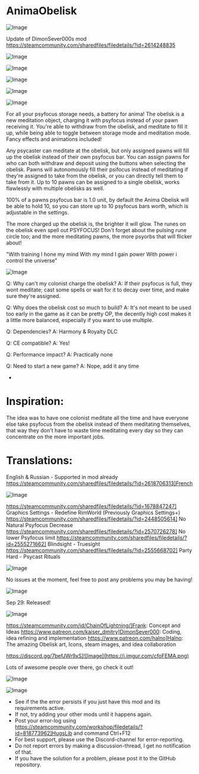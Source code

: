 # AnimaObelisk

![Image](https://i.imgur.com/buuPQel.png)

Update of DimonSever000s mod
https://steamcommunity.com/sharedfiles/filedetails/?id=2614248835

![Image](https://i.imgur.com/pufA0kM.png)

	
![Image](https://i.imgur.com/Z4GOv8H.png)

![Image](https://i.imgur.com/NjjdkT6.png)


![Image](https://i.imgur.com/aW9pXxw.png)


![Image](https://i.imgur.com/9NeuDhy.png)


For all your psyfocus storage needs, a battery for anima! The obelisk is a new meditation object, charging it with psyfocus instead of your pawn receiving it. You're able to withdraw from the obelisk, and meditate to fill it up, while being able to toggle between storage mode and meditation mode. Fancy effects and animations included!

Any psycaster can meditate at the obelisk, but only assigned pawns will fill up the obelisk instead of their own psyfocus bar. You can assign pawns for who can both withdraw and deposit using the buttons when selecting the obelisk. Pawns will autonomously fill their psifocus instead of meditating if they're assigned to take from the obelisk, or you can directly tell them to take from it. Up to 10 pawns can be assigned to a single obelisk, works flawlessly with multiple obelisks as well.

100% of a pawns psyfocus bar is 1.0 unit, by default the Anima Obelisk will be able to hold 10, so you can store up to 10 psyfocus bars worth, which is adjustable in the settings.

The more charged up the obelisk is, the brighter it will glow. The runes on the obelisk even spell out PSYFOCUS! Don't forget about the pulsing rune circle too; and the more meditating pawns, the more psyorbs that will flicker about!

"With training I hone my mind
With my mind I gain power
With power i control the universe"


![Image](https://i.imgur.com/p7GY2ow.png)


Q: Why can't my colonist charge the obelisk?
A: If their psyfocus is full, they wont meditate; cast some spells or wait for it to decay over time, and make sure they're assigned.

Q: Why does the obelisk cost so much to build?
A: It's not meant to be used too early in the game as it can be pretty OP, the decently high cost makes it a little more balanced, especially if you want to use multiple.

Q: Dependencies?
A: Harmony &amp; Royalty DLC

Q: CE compatible?
A: Yes!

Q: Performance impact?
A: Practically none

Q: Need to start a new game?
A: Nope, add it any time


-

# Inspiration:

The idea was to have one colonist meditate all the time and have everyone else take psyfocus from the obelisk instead of them meditating themselves, that way they don't have to waste time meditating every day so they can concentrate on the more important jobs.


# Translations:

English &amp; Russian - Supported in mod already
https://steamcommunity.com/sharedfiles/filedetails/?id=2618706313]French 

![Image](https://i.imgur.com/jb9MPDb.png)


https://steamcommunity.com/sharedfiles/filedetails/?id=1678847247] Graphics Settings - Redefine RimWorld (Previously Graphics Settings+)
https://steamcommunity.com/sharedfiles/filedetails/?id=2448505614] No Natural Psyfocus Decrease
https://steamcommunity.com/sharedfiles/filedetails/?id=2570726278] No lower Psyfocus limit
https://steamcommunity.com/sharedfiles/filedetails/?id=2555271662] Blindsight - Truesight
https://steamcommunity.com/sharedfiles/filedetails/?id=2555668702] Party Hard - Psycast Rituals

![Image](https://i.imgur.com/IiadRPu.png)


No issues at the moment, feel free to post any problems you may be having!


![Image](https://i.imgur.com/fDRcf2L.png)


Sep 29: Released!

![Image](https://i.imgur.com/IkSN7lk.png)


https://steamcommunity.com/id/ChainOfLightning/]Frank: Concept and Ideas
https://www.patreon.com/kaiser_dmitry]DimonSever000: Coding, idea refining and implementation
https://www.patreon.com/halno]Halno: The amazing Obelisk art, Icons, steam images, and idea collaboration


https://discord.gg/7befJWr9xS]![Image](https://i.imgur.com/cfoFEMA.png)

Lots of awesome people over there, go check it out!


![Image](https://imgur.com/uWSw8oN.gif)

	
![Image](https://i.imgur.com/PwoNOj4.png)



-  See if the the error persists if you just have this mod and its requirements active.
-  If not, try adding your other mods until it happens again.
-  Post your error-log using https://steamcommunity.com/workshop/filedetails/?id=818773962]HugsLib and command Ctrl+F12
-  For best support, please use the Discord-channel for error-reporting.
-  Do not report errors by making a discussion-thread, I get no notification of that.
-  If you have the solution for a problem, please post it to the GitHub repository.



